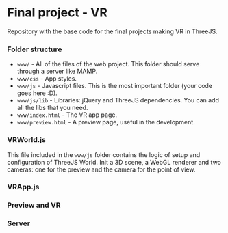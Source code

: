 # Final project - VR

Repository with the base code for the final projects making VR in ThreeJS.

### Folder structure

* `www/` - All of the files of the web project. This folder should serve through a server like MAMP.
* `www/css` - App styles.
* `www/js` - Javascript files. This is the most important folder (your code goes here :D).
* `www/js/lib` - Libraries: jQuery and ThreeJS dependencies. You can add all the libs that you need.
* `www/index.html` - The VR app page.
* `www/preview.html` - A preview page, useful in the development.

### VRWorld.js

This file included in the `www/js` folder contains the logic of setup and configuration of ThreeJS World.
Init a 3D scene, a WebGL renderer and two cameras: one for the preview and the camera for the point of view.


### VRApp.js

### Preview and VR

### Server
